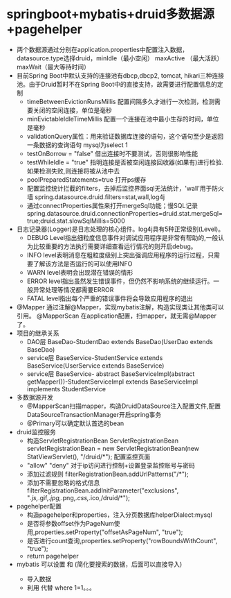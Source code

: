 # springboot+mybatis+druid多数据源+pagehelper 
- 两个数据源通过分别在application.properties中配置注入数据，datasource.type选择druid，minIdle（最小空闲） maxActive （最大活跃）maxWait（最大等待时间）
- 目前Spring Boot中默认支持的连接池有dbcp,dbcp2, tomcat, hikari三种连接池。由于Druid暂时不在Spring Boot中的直接支持，故需要进行配置信息的定制
  - timeBetweenEvictionRunsMillis 配置间隔多久才进行一次检测，检测需要关闭的空闲连接，单位是毫秒
  - minEvictableIdleTimeMillis 配置一个连接在池中最小生存的时间，单位是毫秒
  - validationQuery属性：用来验证数据库连接的语句，这个语句至少是返回一条数据的查询语句 mysql为select 1
  - testOnBorrow = "false"   借出连接时不要测试，否则很影响性能
  - testWhileIdle = "true"   指明连接是否被空闲连接回收器(如果有)进行检验.如果检测失败,则连接将被从池中去
  - poolPreparedStatements=true 打开ps缓存
  - 配置监控统计拦截的filters，去掉后监控界面sql无法统计，'wall'用于防火墙 spring.datasource.druid.filters=stat,wall,log4j
  - 通过connectProperties属性来打开mergeSql功能；慢SQL记录 spring.datasource.druid.connectionProperties=druid.stat.mergeSql=true;druid.stat.slowSqlMillis=5000
- 日志记录器(Logger)是日志处理的核心组件。log4j具有5种正常级别(Level)。
  - DEBUG Level指出细粒度信息事件对调试应用程序是非常有帮助的,一般认为比较重要的方法执行需要详细查看运行情况的则开启debug。
  - INFO level表明消息在粗粒度级别上突出强调应用程序的运行过程，只需要了解该方法是否运行的可以使用INFO
  - WARN level表明会出现潜在错误的情形
  - ERROR level指出虽然发生错误事件，但仍然不影响系统的继续运行。一般异常处理等情况都需要ERROR
  - FATAL level指出每个严重的错误事件将会导致应用程序的退出
- @Mapper 通过注解@Mapper，实现mybatis注解，构造实现类让其他类可以引用。 @MapperScan 在application配置，扫mapper，就无需@Mapper了。
- 项目的继承关系 
  - DAO层 BaseDao<T>-StudentDao extends BaseDao<Student>(UserDao extends BaseDao<User>)
  - service层 BaseService<T>-StudentService extends BaseService<Student>(UserService extends BaseService<User>)
  - service层 BaseService<T>- abstract BaseServiceImpl<T>(abstract getMapper())-StudentServiceImpl extends BaseServiceImpl<Student> implements StudentService
- 多数据源开发 
  - @MapperScan扫描mapper，构造DruidDataSource注入配置文件,配置DataSourceTransactionManager开启spring事务 
  - @Primary可以确定默认首选的bean
- druid监控服务
  - 构造ServletRegistrationBean ServletRegistrationBean servletRegistrationBean = new ServletRegistrationBean(new StatViewServlet(), "/druid/*"); 配置监控页面
  - "allow" "deny" 对于ip访问进行控制+设置登录监控账号与密码
  - 添加过滤规则 filterRegistrationBean.addUrlPatterns("/*");
  - 添加不需要忽略的格式信息 filterRegistrationBean.addInitParameter("exclusions", "*.js,*.gif,*.jpg,*.png,*.css,*.ico,/druid/*");
- pagehelper配置
  - 构造pagehelper和properties，注入分页数据库helperDialect:mysql 
  - 是否将参数offset作为PageNum使用,properties.setProperty("offsetAsPageNum", "true");
  - 是否进行count查询,properties.setProperty("rowBoundsWithCount", "true");
  - return pagehelper
- mybatis 可以设置<parametermap> 和 <sql>(简化要搜索的数据，后面可以直接导入)
  - <sql id="test"> <include refid="test">导入数据
  - 利用<where> 代替 where 1=1。。。
